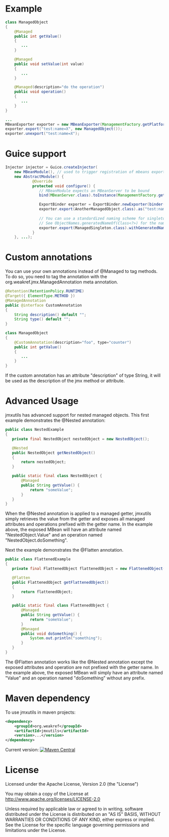# Example

```java
class ManagedObject
{
    @Managed
    public int getValue()
    {
       ...
    }

    @Managed
    public void setValue(int value)
    {
       ...
    }

    @Managed(description="do the operation")
    public void operation()
    {
       ...
    }
}

...
MBeanExporter exporter = new MBeanExporter(ManagementFactory.getPlatformMBeanServer());
exporter.export("test:name=X", new ManagedObject());
exporter.unexport("test:name=X");
```

# Guice support

```java
Injector injector = Guice.createInjector(
    new MBeanModule(), // used to trigger registration of mbeans exported via ExportBinder
    new AbstractModule() {
            @Override
            protected void configure() {
               // MBeanModule expects an MBeanServer to be bound
               bind(MBeanServer.class).toInstance(ManagementFactory.getPlatformMBeanServer());

               ExportBinder exporter = ExportBinder.newExporter(binder());
               exporter.export(AnotherManagedObject.class).as("test:name="Z");
               
               // You can use a standardized naming scheme for singletons if you wish.
               // See ObjectNames.generatedNameOf(Class<?>) for the naming scheme.
               exporter.export(ManagedSingleton.class).withGeneratedName();
            }
    }, ...);
```

# Custom annotations

You can use your own annotations instead of @Managed to tag methods. To do so, you need to tag the annotation with
the org.weakref.jmx.ManagedAnnotation meta annotation.

```java
@Retention(RetentionPolicy.RUNTIME)
@Target({ ElementType.METHOD })
@ManagedAnnotation
public @interface CustomAnnotation
{
    String description() default "";
    String type() default "";
}

class ManagedObject
{
    @CustomAnnotation(description="foo", type="counter")
    public int getValue()
    {
       ...
    }
}
```

If the custom annotation has an attribute "description" of type String, it will be used as the description of the
jmx method or attribute.

# Advanced Usage

jmxutils has advanced support for nested managed objects.  This first example demonstrates the @Nested annotation:


```java
public class NestedExample
{
   private final NestedObject nestedObject = new NestedObject();

   @Nested
   public NestedObject getNestedObject()
   {
       return nestedObject;
   }

   public static final class NestedObject {
       @Managed
       public String getValue() {
           return "someValue";
       }
   }
}
```

When the @Nested annotation is applied to a managed getter, jmxutils simply retrieves the value from the getter and exposes all managed attributes and operations prefixed with the getter name.  In the example above, the exposed MBean will have an attribute named "NestedObject.Value" and an operation named "NestedObject.doSomething". 

Next the example demonstrates the @Flatten annotation.

```java
public class FlattenedExample
{
   private final FlattenedObject flattenedObject = new FlattenedObject();

   @Flatten
   public FlattenedObject getFlattenedObject()
   {
       return flattenedObject;
   }

   public static final class FlattenedObject {
       @Managed
       public String getValue() {
           return "someValue";
       }
       @Managed
       public void doSomething() {
           System.out.println("something");
       }
   }
}
```

The @Flatten annotation works like the @Nested annotation except the exposed attributes and operation are not prefixed with the getter name.  In the example above, the exposed MBean will simply have an attribute named "Value" and an operation named "doSomething" without any prefix.


# Maven dependency

To use jmxutils in maven projects:

```xml
<dependency>
    <groupId>org.weakref</groupId>
    <artifactId>jmxutils</artifactId>
    <version>...</version>
</dependency>
```

Current version: [![Maven Central](https://img.shields.io/maven-central/v/org.weakref/jmxutils.svg?label=jmxutils)](https://search.maven.org/#search%7Cga%7C1%7Cg%3A%22org.weakref%22%20AND%20a%3A%22jmxutils%22)

# License

Licensed under the Apache License, Version 2.0 (the "License")

You may obtain a copy of the License at http://www.apache.org/licenses/LICENSE-2.0

Unless required by applicable law or agreed to in writing, software
distributed under the License is distributed on an "AS IS" BASIS,
WITHOUT WARRANTIES OR CONDITIONS OF ANY KIND, either express or implied.
See the License for the specific language governing permissions and
limitations under the License.
